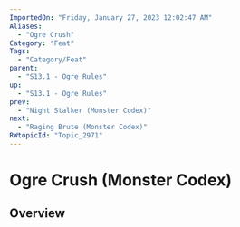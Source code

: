 ```yaml
---
ImportedOn: "Friday, January 27, 2023 12:02:47 AM"
Aliases:
  - "Ogre Crush"
Category: "Feat"
Tags:
  - "Category/Feat"
parent:
  - "S13.1 - Ogre Rules"
up:
  - "S13.1 - Ogre Rules"
prev:
  - "Night Stalker (Monster Codex)"
next:
  - "Raging Brute (Monster Codex)"
RWtopicId: "Topic_2971"
---
```

# Ogre Crush (Monster Codex)
## Overview
